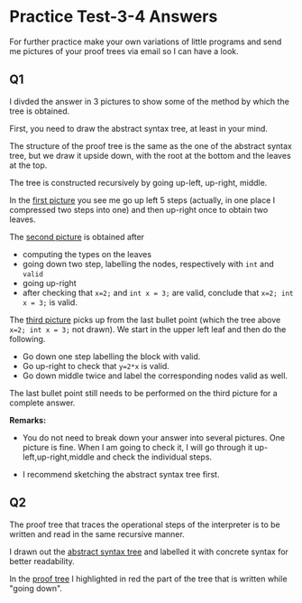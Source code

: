 # Practice Test-3-4 Answers    

For further practice make your own variations of little programs and send me pictures of your proof trees via email so I can have a look.

## Q1

I divded the answer in 3 pictures to show some of the method by which the tree is obtained.

First, you need to draw the abstract syntax tree, at least in your mind.

The structure of the proof tree is the same as the one of the abstract syntax tree, but we draw it upside down, with the root at the bottom and the leaves at the top.

The tree is constructed recursively by going up-left, up-right, middle.

In the [first picture](Test-3-4-1-1.jpg) you see me go up left 5 steps (actually, in one place I compressed two steps into one) and then up-right once to obtain two leaves. 

The [second picture](Test-3-4-1-2.jpg) is obtained after

- computing the types on the leaves
- going down two step, labelling the nodes, respectively with `int` and `valid`
- going up-right
- after checking that `x=2;` and `int x = 3;` are valid, conclude that `x=2; int x = 3;` is valid.

The [third picture](Test-3-4-1-3.jpg) picks up from the last bullet point (which the tree above `x=2; int x = 3;` not drawn). We start in the upper left leaf and then do the following.

- Go down one step labelling the block with valid.
- Go up-right to check that `y=2*x` is valid.
- Go down middle twice and label the corresponding nodes valid as well.

The last bullet point still needs to be performed on the third picture for a complete answer.

**Remarks:**

- You do not need to break down your answer into several pictures. One picture is fine. When I am going to check it, I will go through it up-left,up-right,middle and check the individual steps.

- I recommend sketching the abstract syntax tree first.

## Q2

The proof tree that traces the operational steps of the interpreter is to be written and read in the same recursive manner. 

I drawn out the  [abstract syntax tree](Test-3-4-ast.jpg) and labelled it with concrete syntax for better readability. 

In the [proof tree](Test-3-4-2-1.jpg) I highlighted in red the part of the tree that is written while "going down".



